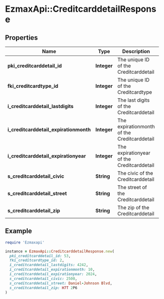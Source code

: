 # EzmaxApi::CreditcarddetailResponse

## Properties

| Name | Type | Description | Notes |
| ---- | ---- | ----------- | ----- |
| **pki_creditcarddetail_id** | **Integer** | The unique ID of the Creditcarddetail |  |
| **fki_creditcardtype_id** | **Integer** | The unique ID of the Creditcardtype |  |
| **i_creditcarddetail_lastdigits** | **Integer** | The last digits of the Creditcarddetail |  |
| **i_creditcarddetail_expirationmonth** | **Integer** | The expirationmonth of the Creditcarddetail |  |
| **i_creditcarddetail_expirationyear** | **Integer** | The expirationyear of the Creditcarddetail |  |
| **s_creditcarddetail_civic** | **String** | The civic of the Creditcarddetail |  |
| **s_creditcarddetail_street** | **String** | The street of the Creditcarddetail |  |
| **s_creditcarddetail_zip** | **String** | The zip of the Creditcarddetail |  |

## Example

```ruby
require 'Ezmaxapi'

instance = EzmaxApi::CreditcarddetailResponse.new(
  pki_creditcarddetail_id: 53,
  fki_creditcardtype_id: 2,
  i_creditcarddetail_lastdigits: 4242,
  i_creditcarddetail_expirationmonth: 10,
  i_creditcarddetail_expirationyear: 2024,
  s_creditcarddetail_civic: 2500,
  s_creditcarddetail_street: Daniel-Johnson Blvd,
  s_creditcarddetail_zip: H7T 2P6
)
```


